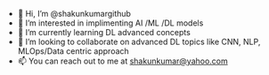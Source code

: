 - 👋 Hi, I’m @shakunkumargithub
- 👀 I’m interested in implimenting AI /ML /DL models 
- 🌱 I’m currently learning DL advanced concepts 
- 💞️ I’m looking to collaborate on advanced DL topics like CNN, NLP, MLOps/Data centric approach
- 📫 You can reach out to me at shakunkumar@yahoo.com
 
<!---
shakunkumargithub/shakunkumargithub is a ✨ special ✨ repository because its `README.md` (this file) appears on your GitHub profile.
You can click the Preview link to take a look at your changes.
--->

